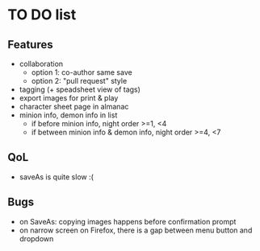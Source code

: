 # TO DO list

## Features

- collaboration
  - option 1: co-author same save
  - option 2: "pull request" style
- tagging (+ speadsheet view of tags)
- export images for print & play
- character sheet page in almanac
- minion info, demon info in list
  - if before minion info, night order >=1, <4
  - if between minion info & demon info, night order >=4, <7

## QoL

- saveAs is quite slow :(

## Bugs

- on SaveAs: copying images happens before confirmation prompt
- on narrow screen on Firefox, there is a gap between menu button and dropdown
